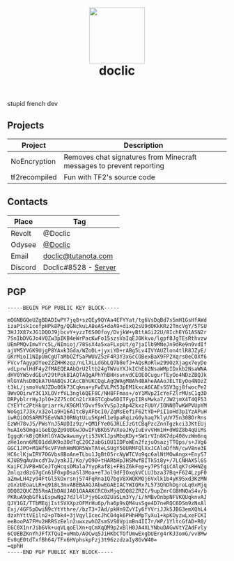 <div id="header" align="center">
  <h1>
    <img src="https://avatars.githubusercontent.com/u/30270428?v=4" width=128 height=128>
    <br>
    doclic
  </h1>
</div>

<br>

stupid french dev  

## Projects
| Project       | Description |
|---------------|-------------|
| NoEncryption  | Removes chat signatures from Minecraft messages to prevent reporting |
| tf2recompiled | Fun with TF2's source code |

## Contacts
| Place   | Tag |
|---------|-----|
| Revolt  | @Doclic |
| Odysee  | [@Doclic](https://odysee.com/@Doclic:0) |
| Email   | doclic@tutanota.com |
| Discord | Doclic#8528 - [Server](https://discord.gg/vTPgujwg2q) |

## PGP
```
-----BEGIN PGP PUBLIC KEY BLOCK-----

mQGNBGQeUZgBDADIwPY7jq8+szQEy9QYAa4EFYYat/tg6VsDqBd7s5mH1GsHfAWd
izaP1sk1cefpHPk8Pg/QGNckuLA8eAS+doA9+dixQ2sU9dOKkKRz2TmcVgY/5TSU
3HJJX87xJG1DQOJ9jbcvY+yzzT6S0Ofoy/DvjkW+yBttAGi22U/8IchEYG1ASN2r
7SnIbDVGJo4VQZw3pIKB4eWrPacKwFo15szsVaIqEJ0Kkvo/lgpf8JgTEsRthvzw
UEmPMQvImwYrc5L/NImioj/78SsX4a5xaFLxpUt/g7jaIlb9MNeJn9dRe9n9vdIf
ajVM5YVGK9UjgP8YAxk3Gda/WZoDL+jyxiYD+rABg5Lv4IVYAUZlon4tlR8JZyE/
GKrMioI1NIpUmCgUTaMbOZfSaPWUVZ5zF4R3Y3x6cCOBexBaX9FP2Xqrs0eCOXf6
FVcvfAgypDYee2ZZHHKzqz/nLlXLLdGbLQ7b8efJ+AQsRoRlw299OzXjagx7eyDe
vdLprwlHdF4yZfMAEQEAAbQrU2ltb24gTWVuYXJkIChEb2NsaWMpIDxkb2NsaWNA
dHV0YW5vdGEuY29tPokB1AQTAQgAPhYhBHHsvnvdCEOEOCugurTEyOo4NDzZBQJk
HlGYAhsDBQkA7U4ABQsJCAcCBhUKCQgLAgQWAgMBAh4BAheAAAoJELTEyOo4NDzZ
t3kL/jsmoYuNJZDo06k73Cqkna+yFwEVLPK53pEM1kxcA6CAEsSSV3gj8fwocPe2
9WvOOirwY3C1XLOVrfVL3ngl6QEF8C/NH8FFmas+/oY1MVp2IcYeFZlrMUsC1g3D
DRPyblrrHyJplO+2Z75c0Cn21rX8GTCgbw6DITFypIIRsMwka7/JW2jmX4T4QF53
CYEYfc2PtHkqriarrk/K9GMlYDvvf9xYvSp3zAp4ZkxzFUUY/IONN0TwKWPVUpYM
WoGgi7J3k/x32ola9H16AItcByAFbcI0/ZqMsEefiF62tYD+PiI1oHd3p1YzAPuH
iwRQiOOSARM7SEeVWA30RNqtULu5KpHl1e9paRqizG0yhaq7klyUV75n30BOrRns
EzWH78vJS/PWsYnJ5AUDIz9z/+QM1FYe0GJRLEJzGtCBqPzcZnnTgzkci3JKtEUj
huAIo5OmgaiGeEQpZp9U8GwJOwIFVBKbSVVXeaJKyIuEvvVHm1H+dW9Z8b4qUiMs
IggqKrkBjQRkHlGYAQwAwumyyti53VKlJpsMbqKDy+SW1rVIn8K7dp408vzWm6nq
zHe1onn6MEO1ddUK9o3OdTqC2OC2abGiOU1IDPoWEn2fzjuOsazjTTQps/s+JVg6
GGC1JPO+M1Hf9cVFVmhHmMOR5WxTAteLSUgY50URMFQlXxJCAloDfhN/cwV8ne3E
HC6clKjwIRV7OGVbs8BoAneTLbu1JgBtO5rcNyWTCVo9qc6alNtMOwAngx+EnyS7
KJUB9qAuUxcdY3vJyakJI/Ko/yO90+tHARbHpJHSMwfBITk5i8y+/7LCNHAX5l6S
KaiFCJVPB+NCeJTgHcqsDMala7YypRaf8i+FBiZ6kFep+y7PSfqiCAlqK7sRHNZg
2mlqzd8zG7gCn61FOxpDsaSl3Moa+eTJol9dFIOxqkVCLUJbza37Bq+F624LzpF0
aZmwLH4zy94FtGl5kOxrsnj574FqRna1Q7bgV8XWQKMOj6Vxlk1b4yK95xd3KzMN
zGxzUEoaLLR+q918L3mvABEBAAGJAbwEGAEIACYWIQRx7L573QhDhDgroLq0xMjq
ODQ82QUCZB5RmAIbDAUJAO1OAAAKCRC0xMjqODQ82ZRZC/9upZmrCGBHNQaS4v/b
PKRuA9qbGfkiEspwNg27dJl4lPjy6Gx02UaSLm3Yy/i/hMBvOnbpNFVKQUqknvAJ
QJV1GI/TTbMEgjIstSVXXpzOFMrHu6p/ha6p9sQM4usSge4D7neRQC6DSm9zNxAl
Exj/4GF5pDwiN9cYtYthre//bzT3+7Ad/pkHn9ZvYIy6fYVriJJk5JBG3emXQhL4
dzxhYttVEiln2+pTbk4+3jVqylIcecJhCO4gk6PHhHMpTyXu1+kpKOyzwLxeFCKI
eeBooPA7FMv2HRRSzEeln2uwxzwhOZsmSVS0VpimBn4II7r/WP/1YltcGfAD+R0/
E6C0X1nrJib6Vk+uqVLqoElXn+qCmXqQM9p2xBlH0JA4XLYNbuDAGwVtYZAdFvly
6CUEBZKnYhJFfXTQuI+uMmb/AOCwq5JiHKbCTOfUmwExgbUErg4rKJ3omG/vv8Mw
Ev0qE0tdTxfBh64/TFx6HVphskpFzj3t96zzdzaIy8GvW40=
=qphH
-----END PGP PUBLIC KEY BLOCK-----
```
